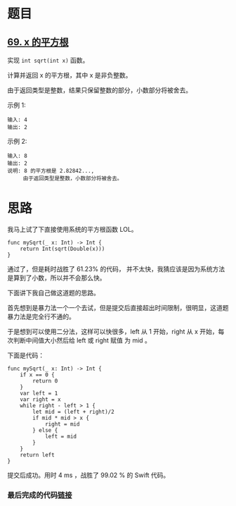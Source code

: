 # 题目

## [69. x 的平方根](https://leetcode-cn.com/problems/sqrtx/)

实现 `int sqrt(int x)` 函数。

计算并返回 x 的平方根，其中 x 是非负整数。

由于返回类型是整数，结果只保留整数的部分，小数部分将被舍去。

示例 1:

```
输入: 4
输出: 2
```


示例 2:

```
输入: 8
输出: 2
说明: 8 的平方根是 2.82842..., 
     由于返回类型是整数，小数部分将被舍去。
```



# 思路

我马上试了下直接使用系统的平方根函数 LOL。

```
func mySqrt(_ x: Int) -> Int {
    return Int(sqrt(Double(x)))
}
```

通过了，但是耗时战胜了 61.23% 的代码， 并不太快，我猜应该是因为系统方法是算到了小数，所以并不会那么快。

下面讲下我自己做这道题的思路。

首先想到是暴力法一个一个去试，但是提交后直接超出时间限制，很明显，这道题暴力法是完全行不通的。

于是想到可以使用二分法，这样可以快很多，left 从 1 开始，right 从 x 开始，每次判断中间值大小然后给 left 或 right 赋值 为 mid 。

下面是代码：

    func mySqrt(_ x: Int) -> Int {
        if x == 0 {
            return 0
        }
        var left = 1
        var right = x
        while right - left > 1 {
            let mid = (left + right)/2
            if mid * mid > x {
                right = mid
            } else {
                left = mid
            }
        }
        return left
    }
提交后成功。用时 4 ms ，战胜了 99.02 % 的 Swift 代码。

### 最后完成的代码[链接](https://github.com/pepsikirk/LeetCode/blob/master/Algorithm/69.Sqrt(x)/code.swift)




